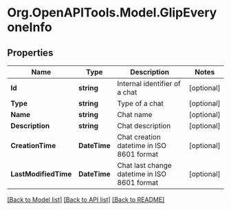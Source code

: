 
# Org.OpenAPITools.Model.GlipEveryoneInfo

## Properties

Name | Type | Description | Notes
------------ | ------------- | ------------- | -------------
**Id** | **string** | Internal identifier of a chat | [optional] 
**Type** | **string** | Type of a chat | [optional] 
**Name** | **string** | Chat name | [optional] 
**Description** | **string** | Chat description | [optional] 
**CreationTime** | **DateTime** | Chat creation datetime in ISO 8601 format | [optional] 
**LastModifiedTime** | **DateTime** | Chat last change datetime in ISO 8601 format | [optional] 

[[Back to Model list]](../README.md#documentation-for-models)
[[Back to API list]](../README.md#documentation-for-api-endpoints)
[[Back to README]](../README.md)

